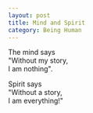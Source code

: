 ```yaml
---
layout: post
title: Mind and Spirit
category: Being Human 
---
```


The mind says  
"Without my story,  
I am nothing".

Spirit says  
"Without a story,  
I am everything!"
